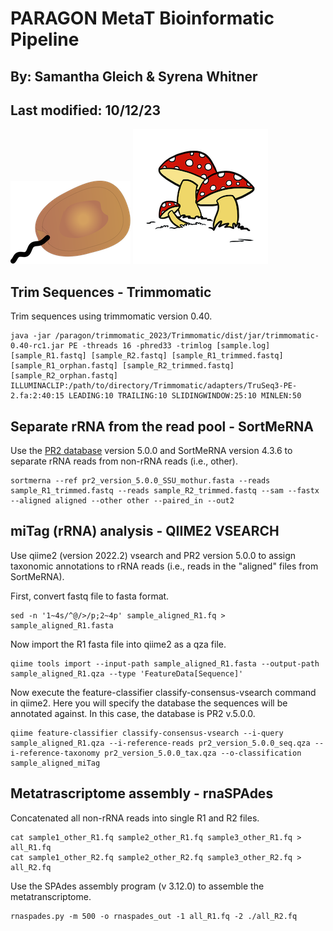 # PARAGON MetaT Bioinformatic Pipeline
## By: Samantha Gleich & Syrena Whitner  
## Last modified: 10/12/23

![](static/protist.png)
![](static/fungi.tiff)

## Trim Sequences - Trimmomatic
Trim sequences using trimmomatic version 0.40.
```
java -jar /paragon/trimmomatic_2023/Trimmomatic/dist/jar/trimmomatic-0.40-rc1.jar PE -threads 16 -phred33 -trimlog [sample.log] [sample_R1.fastq] [sample_R2.fastq] [sample_R1_trimmed.fastq] [sample_R1_orphan.fastq] [sample_R2_trimmed.fastq] [sample_R2_orphan.fastq] ILLUMINACLIP:/path/to/directory/Trimmomatic/adapters/TruSeq3-PE-2.fa:2:40:15 LEADING:10 TRAILING:10 SLIDINGWINDOW:25:10 MINLEN:50
```
## Separate rRNA from the read pool - SortMeRNA
Use the [PR2 database](https://pr2-database.org) version 5.0.0 and SortMeRNA version 4.3.6 to separate rRNA reads from non-rRNA reads (i.e., other).
```
sortmerna --ref pr2_version_5.0.0_SSU_mothur.fasta --reads sample_R1_trimmed.fastq --reads sample_R2_trimmed.fastq --sam --fastx --aligned aligned --other other --paired_in --out2
```
## miTag (rRNA) analysis - QIIME2 VSEARCH
Use qiime2 (version 2022.2) vsearch and PR2 version 5.0.0 to assign taxonomic annotations to rRNA reads (i.e., reads in the "aligned" files from SortMeRNA).  
  
First, convert fastq file to fasta format.
```
sed -n '1~4s/^@/>/p;2~4p' sample_aligned_R1.fq > sample_aligned_R1.fasta
```
Now import the R1 fasta file into qiime2 as a qza file.
```
qiime tools import --input-path sample_aligned_R1.fasta --output-path sample_aligned_R1.qza --type 'FeatureData[Sequence]'
```
Now execute the feature-classifier classify-consensus-vsearch command in qiime2. Here you will specify the database the sequences will be annotated against. In this case, the database is PR2 v.5.0.0.
```
qiime feature-classifier classify-consensus-vsearch --i-query sample_aligned_R1.qza --i-reference-reads pr2_version_5.0.0_seq.qza --i-reference-taxonomy pr2_version_5.0.0_tax.qza --o-classification sample_aligned_miTag
```
## Metatrascriptome assembly - rnaSPAdes
Concatenated all non-rRNA reads into single R1 and R2 files.
```
cat sample1_other_R1.fq sample2_other_R1.fq sample3_other_R1.fq > all_R1.fq  
cat sample1_other_R2.fq sample2_other_R2.fq sample3_other_R2.fq > all_R2.fq
```
Use the SPAdes assembly program (v 3.12.0) to assemble the metatranscriptome.
```
rnaspades.py -m 500 -o rnaspades_out -1 all_R1.fq -2 ./all_R2.fq 
```
